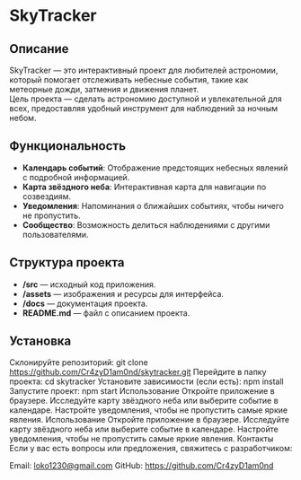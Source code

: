 # SkyTracker

## Описание
SkyTracker — это интерактивный проект для любителей астрономии, который помогает отслеживать небесные события, такие как метеорные дожди, затмения и движения планет.  
Цель проекта — сделать астрономию доступной и увлекательной для всех, предоставляя удобный инструмент для наблюдений за ночным небом.

## Функциональность
- **Календарь событий**: Отображение предстоящих небесных явлений с подробной информацией.
- **Карта звёздного неба**: Интерактивная карта для навигации по созвездиям.
- **Уведомления**: Напоминания о ближайших событиях, чтобы ничего не пропустить.
- **Сообщество**: Возможность делиться наблюдениями с другими пользователями.

## Структура проекта
- **/src** — исходный код приложения.
- **/assets** — изображения и ресурсы для интерфейса.
- **/docs** — документация проекта.
- **README.md** — файл с описанием проекта.

## Установка
Склонируйте репозиторий:
git clone https://github.com/Cr4zyD1am0nd/skytracker.git
Перейдите в папку проекта: cd skytracker
Установите зависимости (если есть): npm install
Запустите проект: npm start
Использование
Откройте приложение в браузере.
Исследуйте карту звёздного неба или выберите событие в календаре.
Настройте уведомления, чтобы не пропустить самые яркие явления.
Использование
Откройте приложение в браузере.
Исследуйте карту звёздного неба или выберите событие в календаре.
Настройте уведомления, чтобы не пропустить самые яркие явления.
Контакты
Если у вас есть вопросы или предложения, свяжитесь с разработчиком:

Email: loko1230@gmail.com
GitHub: https://github.com/Cr4zyD1am0nd
